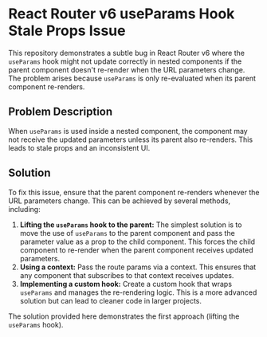# React Router v6 useParams Hook Stale Props Issue

This repository demonstrates a subtle bug in React Router v6 where the `useParams` hook might not update correctly in nested components if the parent component doesn't re-render when the URL parameters change.  The problem arises because `useParams` is only re-evaluated when its parent component re-renders.

## Problem Description

When `useParams` is used inside a nested component, the component may not receive the updated parameters unless its parent also re-renders.  This leads to stale props and an inconsistent UI.

## Solution

To fix this issue, ensure that the parent component re-renders whenever the URL parameters change. This can be achieved by several methods, including:

1.  **Lifting the `useParams` hook to the parent:**  The simplest solution is to move the use of `useParams` to the parent component and pass the parameter value as a prop to the child component. This forces the child component to re-render when the parent component receives updated parameters.
2.  **Using a context:** Pass the route params via a context. This ensures that any component that subscribes to that context receives updates.
3.  **Implementing a custom hook:** Create a custom hook that wraps `useParams` and manages the re-rendering logic. This is a more advanced solution but can lead to cleaner code in larger projects. 

The solution provided here demonstrates the first approach (lifting the `useParams` hook).